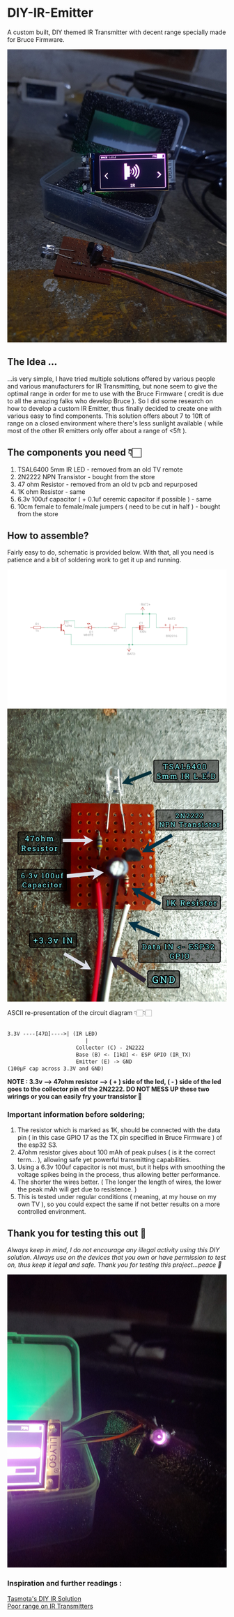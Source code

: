 # DIY-IR-Emitter
A custom built, DIY themed IR Transmitter with decent range specially made for Bruce Firmware.

![BruceIRPreview](https://github.com/manuX28-K/DIY-IR-Emitter/blob/main/DIYirPreview.jpg)


## The Idea ...

...is very simple, I have tried multiple solutions offered by various people and various manufacturers for IR Transmitting, but none seem to give the optimal range in order for me to use with the Bruce Firmware ( credit is due to all the amazing falks who develop Bruce ). So I did some research on how to develop a custom IR Emitter, thus finally decided to create one with various easy to find components. This solution offers about 7 to 10ft of range on a closed environment where there's less sunlight available ( while most of the other IR emitters only offer about a range of <5ft ). 


## The components you need 👇🏻

1. TSAL6400 5mm IR LED    - removed from an old TV remote
2. 2N2222 NPN Transistor  - bought from the store
3. 47 ohm Resistor        - removed from an old tv pcb and repurposed
4. 1K ohm Resistor        - same
5. 6.3v 100uf capacitor ( + 0.1uf ceremic capacitor if possible ) - same
6. 10cm female to female/male jumpers ( need to be cut in half )  - bought from the store

## How to assemble?

Fairly easy to do, schematic is provided below. With that, all you need is patience and a bit of soldering work to get it up and running.

![CircuitDiagram](https://github.com/manuX28-K/DIY-IR-Emitter/blob/main/CircuitDiagram.png)
![CircuitDiagram2](https://github.com/manuX28-K/DIY-IR-Emitter/blob/main/Diagram2.jpg)

ASCII re-presentation of the circuit diagram 👇🏻👇🏻
```

3.3V ----[47Ω]---->| (IR LED)
                         |
                      Collector (C) - 2N2222
                      Base (B) <- [1kΩ] <- ESP GPIO (IR_TX)
                      Emitter (E) -> GND
(100µF cap across 3.3V and GND)

```
**NOTE : 3.3v --> 47ohm resistor --> ( + ) side of the led, ( - ) side of the led goes to the collector pin of the 2N2222. DO NOT MESS UP these two wirings or you can easily fry your transistor 🤒**

### Important information before soldering;

1. The resistor which is marked as 1K, should be connected with the data pin ( in this case GPIO 17 as the TX pin specified in Bruce Firmware ) of the esp32 S3.
2. 47ohm resistor gives about 100 mAh of peak pulses ( is it the correct term... ), allowing safe yet powerful transmitting capabilities.
3. Using a 6.3v 100uf capacitor is not must, but it helps with smoothing the voltage spikes being in the process, thus allowing better performance.
4. The shorter the wires better. ( The longer the length of wires, the lower the peak mAh will get due to resistence. )
5. This is tested under regular conditions ( meaning, at my house on my own TV ), so you could expect the same if not better results on a more controlled environment.

## Thank you for testing this out 🩷

*Always keep in mind, I do not encourage any illegal activity using this DIY solution. Always use on the devices that you own or have permission to test on, thus keep it legal and safe. Thank you for testing this project...peace 🫡*

![InAction](https://github.com/manuX28-K/DIY-IR-Emitter/blob/main/InAction.jpg)


### Inspiration and further readings :
[Tasmota's DIY IR Solution](https://tasmota.github.io/docs/IR-Remote/#related-projects) \
[Poor range on IR Transmitters](https://www.reddit.com/r/AskElectronics/comments/183mhh6/increase_voltage_power_for_ir_led_powered_by_33v/)
